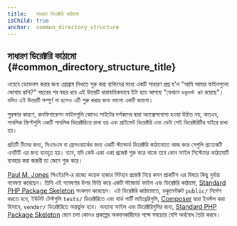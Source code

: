 ```yaml
---
title:   সাধারণ ডিরেক্টরি কাঠামো
isChild: true
anchor:  common_directory_structure
---
```


## সাধারণ ডিরেক্টরি কাঠামো {#common_directory_structure_title}

ওয়েবে ডেভেলপ করার জন্য প্রোগ্রাম লিখতে শুরু করা ব্যক্তিদের মধ্যে একটি সাধারণ প্রশ্ন হ'ল "আমি আমার ফাইলগুলো কোথায় রাখি?" বছরের পর বছর ধরে এই উত্তরটি ধারাবাহিকভাবে ইটা হয়ে আসছে "যেখানে `ডকুমেন্ট রুট` রয়েছে"। যদিও এই উত্তরটি সম্পূর্ণ না হলেও এটি শুরু করার জন্য ভালো একটি জায়গা।

সুরক্ষার কারণে, কনফিগারেশন ফাইলগুলি কোনও সাইটের দর্শকদের দ্বারা অ্যাক্সেসযোগ্য হওয়া উচিত নয়; অতএব, পাবলিক স্ক্রিপ্টগুলি একটি পাবলিক ডিরেক্টরিতে রাখা হয় এবং প্রাইভেট  ডিরেক্টরি এবং ডেটা সেই ডিরেক্টরিটির বাইরে রাখা হয়।

প্রতিটি টিমের জন্য, সিএমএস বা ফ্রেমওয়ার্কের জন্য একটি স্ট্যান্ডার্ড ডিরেক্টরি কাঠামোতে কাজ করে সেগুলি প্রত্যেকটি এনটিটি এর জন্য ব্যবহৃত হয়। তবে, যদি কেউ একা একা প্রজেক্ট শুরু করে থাকে তবে কোন ফাইল সিস্টেমের কাঠামোটি ব্যবহার করা জরুরী তা জেনে শুরু করে।

[Paul M. Jones] পিএইচপি-র রাজ্যে কয়েক হাজার গিটহাব প্রজেক্ট নিয়ে কমন প্রাকটিস এর বিষয়ে কিছু দুর্দান্ত গবেষণা করেছেন। তিনি এই গবেষণার উপর ভিত্তি করে একটি স্ট্যান্ডার্ড ফাইল এবং ডিরেক্টরি কাঠামো, [Standard PHP Package Skeleton] সংকলন করেছেন। এই ডিরেক্টরি কাঠামোতে, ডকুমেন্টরুট `public/` নির্দেশ করতে হবে, ইউনিট টেস্টগুলি `tests/` ডিরেক্টরিতে এবং থার্ড পার্টি  লাইব্রেরিগুলি, [Composer] দ্বারা ইনস্টল করা হিসাবে, `vendor/` ডিরেক্টরিতে অন্তর্ভুক্ত হবে। অন্যান্য ফাইল এবং ডিরেক্টরিগুলির জন্য, [Standard PHP Package Skeleton] মেনে চলা কোনও প্রকল্পের অবদানকারীদের পক্ষে সবচেয়ে বেশি অর্থবোধ তৈরি করবে।

[Paul M. Jones]: http://paul-m-jones.com/
[Standard PHP Package Skeleton]: https://github.com/php-pds/skeleton
[Composer]: /#composer_and_packagist
